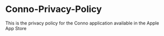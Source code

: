 # Conno-Privacy-Policy
This is the privacy policy for the Conno application available in the Apple App Store
